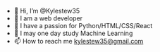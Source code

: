 - 👋 Hi, I’m @Kylestew35
- 👀 I am a web developer
- 🌱 I have a passion for Python/HTML/CSS/React
- 💞️ I may one day study Machine Learning
- 📫 How to reach me kylestew35@gmail.com

<!---
Kylestew35/Kylestew35 is a ✨ special ✨ repository because its `README.md` (this file) appears on your GitHub profile.
You can click the Preview link to take a look at your changes.
--->
